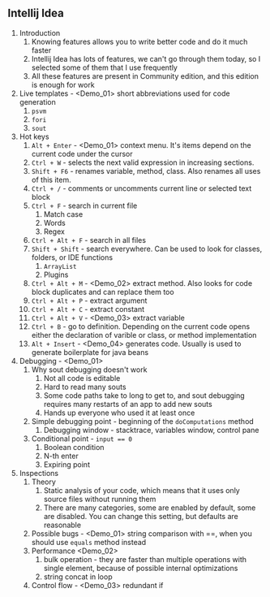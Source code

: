 ## Intellij Idea

1. Introduction
    1. Knowing features allows you to write better code and do it much faster
    2. Intellij Idea has lots of features, we can't go through them today, so I selected some of them that I use frequently
    3. All these features are present in Community edition, and this edition is enough for work
2. Live templates - <Demo_01> short abbreviations used for code generation
    1. `psvm`
    2. `fori`
    3. `sout`
3. Hot keys
    1. `Alt + Enter` - <Demo_01> context menu. It's items depend on the current code under the cursor
    2. `Ctrl + W` - selects the next valid expression in increasing sections.
    3. `Shift + F6` - renames variable, method, class. Also renames all uses of this item.
    4. `Ctrl + /` - comments or uncomments current line or selected text block
    5. `Ctrl + F` - search in current file
        1. Match case
        2. Words
        3. Regex
    6. `Ctrl + Alt + F` - search in all files
    7. `Shift + Shift` - search everywhere. Can be used to look for classes, folders, or IDE functions
        1. `ArrayList`
        2. Plugins
    8. `Ctrl + Alt + M` - <Demo_02> extract method. Also looks for code block duplicates and can replace them too
    9. `Ctrl + Alt + P` - extract argument
    10. `Ctrl + Alt + C` - extract constant
    11. `Ctrl + Alt + V` - <Demo_03> extract variable 
    12. `Ctrl + B` - go to definition. Depending on the current code opens either the declaration of varible or class, or method implementation
    13. `Alt + Insert` - <Demo_04> generates code. Usually is used to generate boilerplate for java beans
4. Debugging - <Demo_01>
    1. Why sout debugging doesn't work
        1. Not all code is editable
        2. Hard to read many souts
        3. Some code paths take to long to get to, and sout debugging requires many restarts of an app to add new souts
        4. Hands up everyone who used it at least once
    2. Simple debugging point - beginning of the `doComputations` method
        1. Debugging window - stacktrace, variables window, control pane
    3. Conditional point - `input == 0`
        1. Boolean condition
        2. N-th enter
        3. Expiring point 
5. Inspections
    1. Theory
        1. Static analysis of your code, which means that it uses only source files without running them
        2. There are many categories, some are enabled by default, some are disabled. You can change this setting, but defaults are reasonable
    2. Possible bugs - <Demo_01> string comparison with ==, when you should use `equals` method instead
    3. Performance <Demo_02> 
        1. bulk operation - they are faster than multiple operations with single element, because of possible internal optimizations
        2. string concat in loop
    4. Control flow - <Demo_03> redundant if
